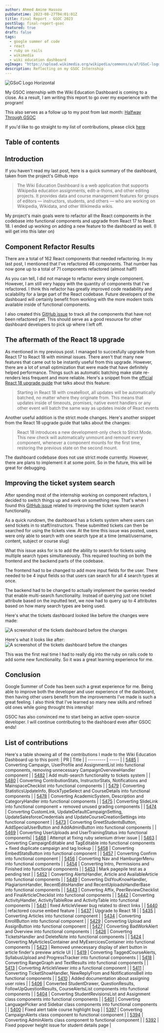 ```yaml
---
author: Ahmed Amine Hassou
pubDatetime: 2023-08-27T04:01:01Z
title: Final Report - GSOC 2023
postSlug: final-report-gsoc
featured: true
draft: false
tags:
  - google summer of code
  - react
  - ruby on rails
  - wikimedia
  - wiki education dashboard
ogImage: "https://upload.wikimedia.org/wikipedia/commons/a/a7/GSoC-logo-horizontal.svg"
description: Reflecting on my GSOC Internship
---
```


![GSoC Logo Horizontal](https://upload.wikimedia.org/wikipedia/commons/a/a7/GSoC-logo-horizontal.svg)

My GSOC internship with the Wiki Education Dashboard is coming to a close. As a result, I am writing this report to go over my experience with the program!

This also serves as a follow up to my post from last month: [Halfway Through GSOC](https://aminedev.netlify.app/posts/halfway-through-gsoc/)

If you'd like to go straight to my list of contributions, please click [here](#list-of-contributions)

## Table of contents

## Introduction

If you haven't read my last post, here is a quick summary of the dashboard, taken from the project's Github repo

> The Wiki Education Dashboard is a web application that supports Wikipedia education assignments, edit-a-thons, and other editing projects. It provides data and course management features for groups of editors — instructors, students, and others — who are working on Wikipedia, Wikidata, and other Wikimedia wikis.

My project's main goals were to refactor all the React components in the codebase into functional components and upgrade from React 17 to React 18. I ended up working on adding a new feature to the dashboard as well. (I will get into this later on)

## Component Refactor Results

There are a total of 162 React components that needed refactoring. In my last post, I mentioned that I've refactored 46 components. That number has now gone up to a total of 71 components refactored (almost half!)

As you can tell, I did not manage to refactor every single component. However, I am still very happy with the quantity of components that I've refactored. I think this refactor has greatly improved code readability and scalability for a large part of the React codebase. Future developers of the dashboard will certainly benefit from working with the more modern tools available inside of functional components.

I also created this [GitHub issue](https://github.com/WikiEducationFoundation/WikiEduDashboard/issues/5393) to track all the components that have not been refactored yet. This should serve as a good resource for other dashboard developers to pick up where I left off.

## The aftermath of the React 18 upgrade

As mentioned in my previous post. I managed to succesfully upgrade from React 17 to React 18 with minimal issues. There aren't that many new features that came out to be instantly useful from this upgrade. However, there are a lot of small optimization that were made that have definitely helped performance. Things such as automatic batching make state re-renders less frequent and more reliable. Here's a snippet from the [official React 18 upgrade guide](https://react.dev/blog/2022/03/08/react-18-upgrade-guide) that talks about this feature:

> Starting in React 18 with createRoot, all updates will be automatically batched, no matter where they originate from. This means that updates inside of timeouts, promises, native event handlers or any other event will batch the same way as updates inside of React events

Another useful addition is the strict mode changes. Here's another snippet from the React 18 upgrade guide that talks about the changes:

> React 18 introduces a new development-only check to Strict Mode. This new check will automatically unmount and remount every component, whenever a component mounts for the first time, restoring the previous state on the second mount.

The dashboard codebase does not use strict mode currently. However, there are plans to implement it at some point. So in the future, this will be great for debugging.

## Improving the ticket system search

After spending most of the internship working on component refactors, I decided to switch things up and work on something new. That's when I found this [GitHub issue](https://github.com/WikiEducationFoundation/WikiEduDashboard/issues/5481) related to improving the ticket system search functionality.

As a quick rundown, the dashboard has a tickets system where users can send tickets in to staff/instructors. These submitted tickets can then be searched for using the tickets view. At the time this issue was posted, users were only able to search with one search type at a time (email/username, content, subject or course slug)

What this issue asks for is to add the ability to search for tickets using multiple search types simultaneously. This required touching on both the frontend and the backend parts of the codebase.

The frontend had to be changed to add more input fields for the user. There needed to be 4 input fields so that users can search for all 4 search types at once.

The backend had to be changed to actually implement the queries needed that enable multi-search functionality. Instead of querying just one ticket attribute based on the inputted text, we now had to query up to 4 attributes based on how many search types are being used.

Here's what the tickets dashboard looked like before the changes were made:

![A screenshot of the tickets dashboard before the changes](https://i.imgur.com/IsiHfAT.png)

Here's what it looks like after:
![A screenshot of the tickets dashboard before the changes](https://i.imgur.com/izQKumT.png)

This was the first real time I had to really dig into the ruby on rails code to add some new functionality. So it was a great learning experience for me.

## Conclusion

Google Summer of Code has been such a great experience for me. Being able to improve both the developer and user experience of the dashboard, then having other users benefit from the improvements I've made is such a great feeling. I also think that I've learned so many new skills and refined old ones while going throught this intership!

GSOC has also convinced me to start being an active open-source developer. I will continue contributing to the dashboard even after GSOC ends!

## List of contributions

Here's a table showing all of the contributions I made to the Wiki Education Dashboard up to this point:
| PR | Title |
| --------- | ----- |
| [5485](https://github.com/WikiEducationFoundation/WikiEduDashboard/pull/5485) | Converting Campaign, UserProfile and AssignmentList into functional components, removing unnecessary CampaignOverviewHandler component |
| [5482](https://github.com/WikiEducationFoundation/WikiEduDashboard/pull/5482) | Add multi-search functionality to tickets system |
| [5480](https://github.com/WikiEducationFoundation/WikiEduDashboard/pull/5480) | Converting ContributionStats, InstructorStats, Notifications and MainspaceChecklist into functional components |
| [5479](https://github.com/WikiEducationFoundation/WikiEduDashboard/pull/5479) | Converting StatisticsUpdateInfo, BlockTypeSelect and CourseDetails into functional components |
| [5478](https://github.com/WikiEducationFoundation/WikiEduDashboard/pull/5478) | Converting AcademicSystem, Description and CategoryHandler into functional components |
| [5475](https://github.com/WikiEducationFoundation/WikiEduDashboard/pull/5475) | Converting SlideLink into functional component + removed unused grading components |
| [5474](https://github.com/WikiEducationFoundation/WikiEduDashboard/pull/5474) | Converting CustomLink, UpdateDefaultCampaignSetting, UpdateSalesforceCredentials and UpdateCourseCreationSettings into functional component |
| [5473](https://github.com/WikiEducationFoundation/WikiEduDashboard/pull/5473) | Converting GreetStudentsButton, AddSpecialUserButton and AddAdminButton into functional components |
| [5469](https://github.com/WikiEducationFoundation/WikiEduDashboard/pull/5469) | Converting UserUploads and UserTrainingStatus into functional components|
| [5468](https://github.com/WikiEducationFoundation/WikiEduDashboard/pull/5468) | Attempt at fixing ruby selenium driver issue |
| [5463](https://github.com/WikiEducationFoundation/WikiEduDashboard/pull/5463) | Converting CampaignEditable and TagEditable into functional components + fixed duplicate campaign and tag lookup |
| [5458](https://github.com/WikiEducationFoundation/WikiEduDashboard/pull/5458) | Converting EmbedStatsButton into functional component |
| [5457](https://github.com/WikiEducationFoundation/WikiEduDashboard/pull/5457) | Converting Confirm into functional component |
| [5456](https://github.com/WikiEducationFoundation/WikiEduDashboard/pull/5456) | Converting Nav and HamburgerMenu into functional components |
| [5454](https://github.com/WikiEducationFoundation/WikiEduDashboard/pull/5454) | Converting Intro, Permissions and Finished into functional components |
| [5453](https://github.com/WikiEducationFoundation/WikiEduDashboard/pull/5453) | Mark pagepile test as a pending test |
| [5452](https://github.com/WikiEducationFoundation/WikiEduDashboard/pull/5452) | Converting AlertsHandler, Article and AvailableArticle into functional components |
| [5449](https://github.com/WikiEducationFoundation/WikiEduDashboard/pull/5449) | Converting DidYouKnowHandler, PlagiarismHandler, RecentEditsHandler and RecentUploadsHandlerBase into functional components |
| [5443](https://github.com/WikiEducationFoundation/WikiEduDashboard/pull/5443) | Converting Affix, PeerReviewChecklist and FinalArticleChecklist into functional components |
| [5442](https://github.com/WikiEducationFoundation/WikiEduDashboard/pull/5442) | Converting ActivityHandler, ActivityTableRow and ActivityTable into functional components |
| [5441](https://github.com/WikiEducationFoundation/WikiEduDashboard/pull/5441) | fixed ArticleViewer bug related to direct links |
| [5440](https://github.com/WikiEducationFoundation/WikiEduDashboard/pull/5440) | refactored course embed feature |
| [5437](https://github.com/WikiEducationFoundation/WikiEduDashboard/pull/5437) | Upgrade to React 18 |
| [5435](https://github.com/WikiEducationFoundation/WikiEduDashboard/pull/5435) | Converting Articles into functional component |
| [5434](https://github.com/WikiEducationFoundation/WikiEduDashboard/pull/5434) | Converting EnrollButton into functional component |
| [5429](https://github.com/WikiEducationFoundation/WikiEduDashboard/pull/5429) | Converting Upload and AssignButton into functional component |
| [5427](https://github.com/WikiEducationFoundation/WikiEduDashboard/pull/5427) | Converting BadWorkAlert and Overview into functional components |
| [5426](https://github.com/WikiEducationFoundation/WikiEduDashboard/pull/5426) | Converting TicketsHandler and DeleteNote into functional components |
| [5424](https://github.com/WikiEducationFoundation/WikiEduDashboard/pull/5424) | Converting MyArticlesContainer and MyExercicesContainer into functional components |
| [5423](https://github.com/WikiEducationFoundation/WikiEduDashboard/pull/5423) | Removed unnecessary display of alert button in article finder's preview article UI |
| [5419](https://github.com/WikiEducationFoundation/WikiEduDashboard/pull/5419) | Converting TaggedCourseAlerts, SyllabusUpload and ProgressTracker into functional components |
| [5418](https://github.com/WikiEducationFoundation/WikiEduDashboard/pull/5418) | Converting RangeGraph and TextResults into functional components |
| [5413](https://github.com/WikiEducationFoundation/WikiEduDashboard/pull/5413) | Converting ArticleViewer into a functional component |
| [5411](https://github.com/WikiEducationFoundation/WikiEduDashboard/pull/5411) | Converting TicketShowHandler, NewReplyFrom and NotificationsBell into functional components |
| [5410](https://github.com/WikiEducationFoundation/WikiEduDashboard/pull/5410) | Added documentation about assigning user roles |
| [5406](https://github.com/WikiEducationFoundation/WikiEduDashboard/pull/5406) | Converted StudentDrawer, QuestionResults, FollowUpQuestionResults, CourseAlertsList components into functional components |
| [5404](https://github.com/WikiEducationFoundation/WikiEduDashboard/pull/5404) | Converting StudentRevisionsList and Assignment class components into functional components |
| [5401](https://github.com/WikiEducationFoundation/WikiEduDashboard/pull/5401) | Converting LanguagePicker and Sidebar class components into functional components |
| [5400](https://github.com/WikiEducationFoundation/WikiEduDashboard/pull/5400) | Fixed alert table course highlight bug |
| [5397](https://github.com/WikiEducationFoundation/WikiEduDashboard/pull/5397) | Converting CampaignAlerts class component to functional component |
| [5394](https://github.com/WikiEducationFoundation/WikiEduDashboard/pull/5394) | Converting AdminAlerts class component to functional component |
| [5392](https://github.com/WikiEducationFoundation/WikiEduDashboard/pull/5392) | Fixed popover height issue for student details page |
